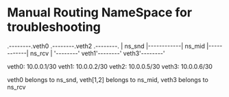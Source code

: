 # Manual Routing NameSpace for troubleshooting

.--------.veth0       .--------.veth2       .--------.
| ns_snd |------------| ns_mid |------------| ns_rcv |
'--------'       veth1'--------'       veth3'--------'


veth0: 10.0.0.1/30
veth1: 10.0.0.2/30
veth2: 10.0.0.5/30
veth3: 10.0.0.6/30

veth0 belongs to ns_snd,
veth[1,2] belongs to ns_mid,
veth3 belongs to ns_rcv
